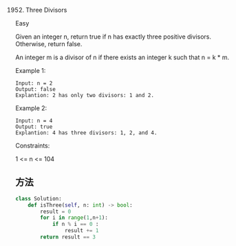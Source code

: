 1952. Three Divisors


Easy


Given an integer n, return true if n has exactly three positive divisors. Otherwise, return false.

An integer m is a divisor of n if there exists an integer k such that n = k * m.

 

Example 1:

```
Input: n = 2
Output: false
Explantion: 2 has only two divisors: 1 and 2.
```

Example 2:

```
Input: n = 4
Output: true
Explantion: 4 has three divisors: 1, 2, and 4.
```

Constraints:

1 <= n <= 104


## 方法


```python
class Solution:
    def isThree(self, n: int) -> bool:
        result = 0
        for i in range(1,n+1):
            if n % i == 0 :
                result += 1
        return result == 3
```
